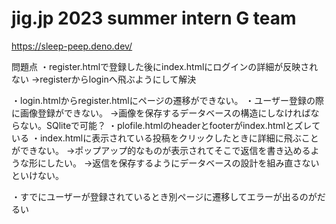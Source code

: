 # jig.jp 2023 summer intern G team

https://sleep-peep.deno.dev/

問題点
・register.htmlで登録した後にindex.htmlにログインの詳細が反映されない
→registerからloginへ飛ぶようにして解決

・login.htmlからregister.htmlにページの遷移ができない。
・ユーザー登録の際に画像登録ができない。
→画像を保存するデータベースの構造にしなければならない。SQliteで可能？
・plofile.htmlのheaderとfooterがindex.htmlとズレている
・index.htmlに表示されている投稿をクリックしたときに詳細に飛ぶことができない。
→ポップアップ的なものが表示されてそこで返信を書き込めるような形にしたい。
→返信を保存するようにデータベースの設計を組み直さないといけない。


・すでにユーザーが登録されているとき別ページに遷移してエラーが出るのがだるい